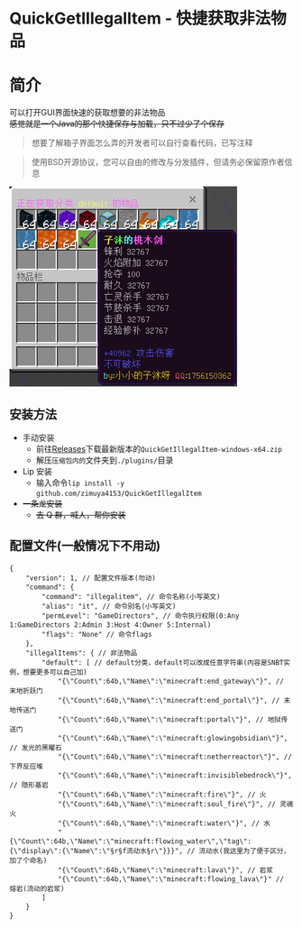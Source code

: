 # QuickGetIllegalItem - 快捷获取非法物品

# 简介
可以打开GUI界面快速的获取想要的非法物品   
~~感觉就是一个Java的那个快捷保存与加载，只不过少了个保存~~
> 想要了解箱子界面怎么弄的开发者可以自行查看代码，已写注释   

> 使用BSD开源协议，您可以自由的修改与分发插件，但请务必保留原作者信息

![图片展示](https://github.com/zimuya4153/QuickGetIllegalItem/blob/main/image/1.png?raw=true)

## 安装方法

- 手动安装
  - 前往[Releases](https://github.com/zimuya4153/QuickGetIllegalItem/releases)下载最新版本的`QuickGetIllegalItem-windows-x64.zip`
  - 解压`压缩包内的`文件夹到`./plugins/`目录
- Lip 安装
  - 输入命令`lip install -y github.com/zimuya4153/QuickGetIllegalItem`
- ~~一条龙安装~~
  - ~~去 Q 群，喊人，帮你安装~~

## 配置文件(一般情况下不用动)
```jsonc
{
    "version": 1, // 配置文件版本(勿动)
    "command": {
        "command": "illegalitem", // 命令名称(小写英文)
        "alias": "it", // 命令别名(小写英文)
        "permLevel": "GameDirectors", // 命令执行权限(0:Any 1:GameDirectors 2:Admin 3:Host 4:Owner 5:Internal)
        "flags": "None" // 命令flags
    },
    "illegalItems": { // 非法物品
        "default": [ // default分类，default可以改成任意字符串(内容是SNBT实例，想要更多可以自己加)
            "{\"Count\":64b,\"Name\":\"minecraft:end_gateway\"}", // 末地折跃门
            "{\"Count\":64b,\"Name\":\"minecraft:end_portal\"}", // 末地传送门
            "{\"Count\":64b,\"Name\":\"minecraft:portal\"}", // 地狱传送门
            "{\"Count\":64b,\"Name\":\"minecraft:glowingobsidian\"}", // 发光的黑曜石
            "{\"Count\":64b,\"Name\":\"minecraft:netherreactor\"}", // 下界反应堆
            "{\"Count\":64b,\"Name\":\"minecraft:invisiblebedrock\"}", // 隐形基岩
            "{\"Count\":64b,\"Name\":\"minecraft:fire\"}", // 火
            "{\"Count\":64b,\"Name\":\"minecraft:soul_fire\"}", // 灵魂火
            "{\"Count\":64b,\"Name\":\"minecraft:water\"}", // 水
            "{\"Count\":64b,\"Name\":\"minecraft:flowing_water\",\"tag\":{\"display\":{\"Name\":\"§r§f流动水§r\"}}}", // 流动水(我这里为了便于区分，加了个命名)
            "{\"Count\":64b,\"Name\":\"minecraft:lava\"}", // 岩浆
            "{\"Count\":64b,\"Name\":\"minecraft:flowing_lava\"}" // 熔岩(流动的岩浆)
        ]
    }
}
```